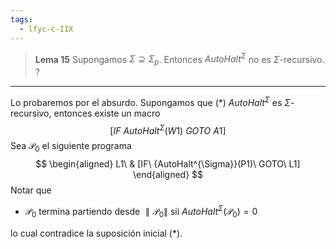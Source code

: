 ```yaml
---
tags:
  - lfyc-c-IIX
---
```

> **Lema 15** Supongamos $\Sigma\supseteq\Sigma_p$. Entonces ${AutoHalt}^\Sigma$ no es $\Sigma$-recursivo.
?
 
---
Lo probaremos por el absurdo. Supongamos que ($\ast$) ${AutoHalt}^\Sigma$ es $\Sigma$-recursivo, entonces existe un macro
$$
[IF\ {AutoHalt^{\Sigma}}(W1)\ GOTO\ A1]
$$
Sea $\mathcal{P}_0$ el siguiente programa 
$$
\begin{aligned}
L1\ & [IF\ {AutoHalt^{\Sigma}}(P1)\ GOTO\ L1]
\end{aligned}
$$
Notar que
- $\mathcal{P}_0$ termina partiendo desde $\parallel{\mathcal{P}_0}\parallel$ sii ${AutoHalt}^{\Sigma}(\mathcal{P}_0)=0$ 

lo cual contradice la suposición inicial ($\ast$).
